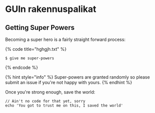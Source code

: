 # GUIn rakennuspalikat

## Getting Super Powers

Becoming a super hero is a fairly straight forward process:

{% code title="hghgjh.txt" %}
```
$ give me super-powers
```
{% endcode %}

{% hint style="info" %}
 Super-powers are granted randomly so please submit an issue if you're not happy with yours.
{% endhint %}

Once you're strong enough, save the world:

```
// Ain't no code for that yet, sorry
echo 'You got to trust me on this, I saved the world'
```



